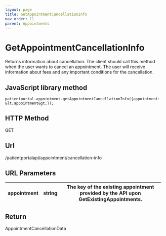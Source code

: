 ```yaml
---
layout: page
title: GetAppointmentCancellationInfo
nav_order: 11
parent: Appointments
---
```


# GetAppointmentCancellationInfo

Returns information about cancellation. The client should call this method when the user wants to cancel an appointment. The user will receive information about fees and any important conditions for the cancellation.

## JavaScript library method

```
patientportal.appointment.getAppointmentCancellationInfo({appointment: &lt;appointment&gt;});
```

## HTTP Method

GET

## ****Url****

/patientportalapi/appointment/cancellation-info

## URL Parameters

| appointment | string | The key of the existing appointment provided by the API upon GetExistingAppointments. |
| --- | --- | --- |

## Return

AppointmentCancellationData
